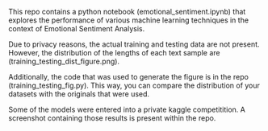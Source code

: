 This repo contains a python notebook (emotional_sentiment.ipynb) that explores the performance of various machine learning techniques in the context of Emotional Sentiment Analysis. 

Due to privacy reasons, the actual training and testing data are not present. However, the distribution of the lengths of each text sample are (training_testing_dist_figure.png). 

Additionally, the code that was used to generate the figure is in the repo (training_testing_fig.py). This way, you can compare the distribution of your datasets with the originals that were used. 

Some of the models were entered into a private kaggle competitition. A screenshot containing those results is present within the repo. 


